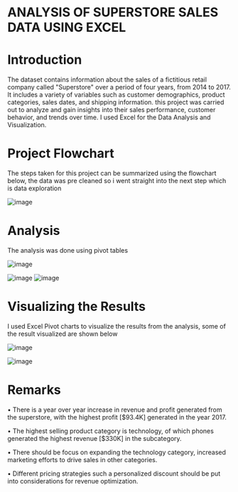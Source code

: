 # ANALYSIS OF SUPERSTORE SALES DATA USING EXCEL
# Introduction 
The dataset contains information about the sales of a fictitious retail company called "Superstore" over a period of four years, from 2014 to 2017. It includes a variety of variables such as customer demographics, product categories, sales dates, and shipping information. this project was carried out to analyze and gain insights into their sales performance, customer behavior, and trends over time. I used Excel for the Data Analysis and Visualization.
# Project Flowchart
The steps taken for this project can be summarized using the flowchart below, the data was pre cleaned so i went straight into the next step which is data exploration

![image](https://user-images.githubusercontent.com/115956826/235974152-296702f4-f607-4213-b5e7-cca77ca69f1c.png)
# Analysis
The analysis was done using pivot tables

![image](https://user-images.githubusercontent.com/115956826/235964728-4e748fbb-a55e-4ee6-97d6-73c178962f24.png)


![image](https://user-images.githubusercontent.com/115956826/235965192-c8244eb9-c343-4008-b7b0-a3d5e355ffea.png)  ![image](https://user-images.githubusercontent.com/115956826/235965604-7fb3ebcb-620d-463a-b923-ea2dacfe89bf.png)



# Visualizing the Results
I used Excel Pivot charts to visualize the results from the analysis, some of the result visualized are shown below


![image](https://user-images.githubusercontent.com/115956826/235963499-ba04d254-ead6-4804-b920-282080ca5fcd.png)

![image](https://user-images.githubusercontent.com/115956826/235964414-278d8484-5eb7-4d12-8202-987e8d30c08e.png)



# Remarks
•	There is a year over year increase in revenue and profit generated from the superstore, with the highest profit [$93.4K] generated in the year 2017.

•	The highest selling product category is technology, of which phones generated the highest revenue [$330K] in the subcategory.

•	There should be focus on expanding the technology category, increased marketing efforts to drive sales in other categories.

•	Different pricing strategies such a personalized discount should be put into considerations for revenue optimization.


